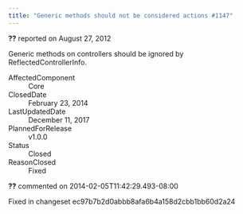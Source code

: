 ```yaml
---
title: "Generic methods should not be considered actions #1147"
---
```

<div class="issue-report"><div class="issue-header"><b>??</b> reported on <time datetime="2012-08-27T16:03:22.303-07:00">August 27, 2012</time></div><div class="issue-message" markdown="1">

Generic methods on controllers should be ignored by ReflectedControllerInfo.

</div><div class="issue-footer"><dl><dt>AffectedComponent</dt><dd>Core</dd><dt>ClosedDate</dt><dd><time datetime="2014-02-23T19:23:21.317-08:00">February 23, 2014</time></dd><dt>LastUpdatedDate</dt><dd><time datetime="2017-12-11T02:15:56.247-08:00">December 11, 2017</time></dd><dt>PlannedForRelease</dt><dd>v1.0.0</dd><dt>Status</dt><dd>Closed</dd><dt>ReasonClosed</dt><dd>Fixed</dd></dl></div></div><div id="comment-132725" class="issue-comment"><div class="issue-header"><b>??</b> commented on 2014-02-05T11:42:29.493-08:00</div><div class="issue-message" markdown="1">

Fixed in changeset ec97b7b2d0abbb8afa6b4a158d2cbb1bb60d2a24

</div></div>